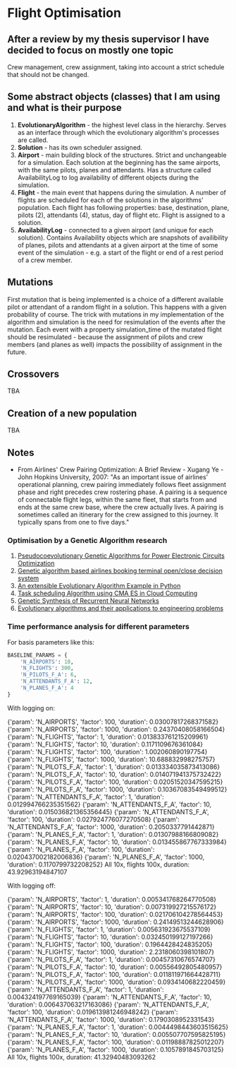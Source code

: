 # Flight Optimisation

## After a review by my thesis supervisor I have decided to focus on mostly one topic

Crew management, crew assignment, taking into account a strict schedule that should not be changed.

## Some abstract objects (classes) that I am using and what is their purpose

1. **EvolutionaryAlgorithm** - the highest level class in the hierarchy. Serves as an interface through which the evolutionary algorithm's processes are called.
2. **Solution** - has its own scheduler assigned.
3. **Airport** - main building block of the structures. Strict and unchangeable for a simulation. Each solution at the beginning has the same airports, with the same pilots, planes and attendants. Has a structure called AvailabilityLog to log availability of different objects during the simulation.
4. **Flight** - the main event that happens during the simulation. A number of flights are scheduled for each of the solutions in the algorithms' population. Each flight has following properties: base, destination, plane, pilots (2), attendants (4), status, day of flight etc. Flight is assigned to a solution.
5. **AvailabilityLog** - connected to a given airport (and unique for each solution). Contains Availability objects which are snapshots of availibility of planes, pilots and attendants at a given airport at the time of some event of the simulation - e.g. a start of the flight or end of a rest period of a crew member.

## Mutations

First mutation that is being implemented is a choice of a different available pilot or attendant of a random flight in a solution. This happens with a given probability of course.
The trick with mutations in my implementation of the algorithm and simulation is the need for resimulation of the events after the mutation. Each event with a property simulation_time of the mutated flight should be resimulated - because the assignment of pilots and crew members (and planes as well) impacts the possibility of assignment in the future.

## Crossovers

TBA

## Creation of a new population

TBA

## Notes

- From Airlines' Crew Pairing Optimization: A Brief Review - Xugang Ye - John Hopkins University, 2007:
"As an important issue of airlines’ operational planning, crew pairing immediately follows fleet assignment phase and right precedes crew rostering phase. A pairing is a sequence of connectable flight legs, within the same fleet, that starts from and ends at the same crew base, where the crew actually lives. A pairing is sometimes called an itinerary for the crew assigned to this journey. It typically spans from one to five days."

### Optimisation by a Genetic Algorithm research

1. [Pseudocoevolutionary Genetic Algorithms for Power Electronic Circuits Optimization](https://web.archive.org/web/20110707025618/http://www.cs.sysu.edu.cn/~jzhang/papers/SMCC.pdf#)
2. [Genetic algorithm based airlines booking terminal open/close decision system](https://dl.acm.org/doi/abs/10.1145/2345396.2345426)
3. [An extensible Evolutionary Algorithm Example in Python](https://towardsdatascience.com/an-extensible-evolutionary-algorithm-example-in-python-7372c56a557b)
4. [Task scheduling Algorithm using CMA ES in Cloud Computing](https://jacet.srbiau.ac.ir/article_10641_f33706f4f318ee00b09343d530580343.pdf)
5. [Genetic Synthesis of Recurrent Neural Networks](http://arimaa.com/arimaa/about/Thesis/Thesis.pdf)
6. [Evolutionary algorithms and their applications to engineering problems](https://link.springer.com/article/10.1007/s00521-020-04832-8)

### Time performance analysis for different parameters

For basis parameters like this:

```python
BASELINE_PARAMS = {
    'N_AIRPORTS': 10,
    'N_FLIGHTS': 300,
    'N_PILOTS_F_A': 6,
    'N_ATTENDANTS_F_A': 12,
    'N_PLANES_F_A': 4
}
```

With logging on:

{'param': 'N_AIRPORTS', 'factor': 100, 'duration': 0.03007817268371582}
{'param': 'N_AIRPORTS', 'factor': 1000, 'duration': 0.24370408058166504}
{'param': 'N_FLIGHTS', 'factor': 1, 'duration': 0.013833761215209961}
{'param': 'N_FLIGHTS', 'factor': 10, 'duration': 0.1171109676361084}
{'param': 'N_FLIGHTS', 'factor': 100, 'duration': 1.002060890197754}
{'param': 'N_FLIGHTS', 'factor': 1000, 'duration': 10.688832998275757}
{'param': 'N_PILOTS_F_A', 'factor': 1, 'duration': 0.013334035873413086}
{'param': 'N_PILOTS_F_A', 'factor': 10, 'duration': 0.014071941375732422}
{'param': 'N_PILOTS_F_A', 'factor': 100, 'duration': 0.02051520347595215}
{'param': 'N_PILOTS_F_A', 'factor': 1000, 'duration': 0.10367083549499512}
{'param': 'N_ATTENDANTS_F_A', 'factor': 1, 'duration': 0.012994766235351562}
{'param': 'N_ATTENDANTS_F_A', 'factor': 10, 'duration': 0.015036821365356445}
{'param': 'N_ATTENDANTS_F_A', 'factor': 100, 'duration': 0.027924776077270508}
{'param': 'N_ATTENDANTS_F_A', 'factor': 1000, 'duration': 0.2050337791442871}
{'param': 'N_PLANES_F_A', 'factor': 1, 'duration': 0.01307988166809082}
{'param': 'N_PLANES_F_A', 'factor': 10, 'duration': 0.013455867767333984}
{'param': 'N_PLANES_F_A', 'factor': 100, 'duration': 0.020437002182006836}
{'param': 'N_PLANES_F_A', 'factor': 1000, 'duration': 0.1170799732208252}
All 10x, flights 100x, duration: 43.92963194847107

With logging off:

{'param': 'N_AIRPORTS', 'factor': 1, 'duration': 0.005341768264770508}
{'param': 'N_AIRPORTS', 'factor': 10, 'duration': 0.007319927215576172}
{'param': 'N_AIRPORTS', 'factor': 100, 'duration': 0.021706104278564453}
{'param': 'N_AIRPORTS', 'factor': 1000, 'duration': 0.24149513244628906}
{'param': 'N_FLIGHTS', 'factor': 1, 'duration': 0.005631923675537109}
{'param': 'N_FLIGHTS', 'factor': 10, 'duration': 0.032450199127197266}
{'param': 'N_FLIGHTS', 'factor': 100, 'duration': 0.1964428424835205}
{'param': 'N_FLIGHTS', 'factor': 1000, 'duration': 2.2318060398101807}
{'param': 'N_PILOTS_F_A', 'factor': 1, 'duration': 0.00457310676574707}
{'param': 'N_PILOTS_F_A', 'factor': 10, 'duration': 0.00556492805480957}
{'param': 'N_PILOTS_F_A', 'factor': 100, 'duration': 0.011811971664428711}
{'param': 'N_PILOTS_F_A', 'factor': 1000, 'duration': 0.0934140682220459}
{'param': 'N_ATTENDANTS_F_A', 'factor': 1, 'duration': 0.004324197769165039}
{'param': 'N_ATTENDANTS_F_A', 'factor': 10, 'duration': 0.006437063217163086}
{'param': 'N_ATTENDANTS_F_A', 'factor': 100, 'duration': 0.019613981246948242}
{'param': 'N_ATTENDANTS_F_A', 'factor': 1000, 'duration': 0.1790308952331543}
{'param': 'N_PLANES_F_A', 'factor': 1, 'duration': 0.0044498443603515625}
{'param': 'N_PLANES_F_A', 'factor': 10, 'duration': 0.005507707595825195}
{'param': 'N_PLANES_F_A', 'factor': 100, 'duration': 0.01198887825012207}
{'param': 'N_PLANES_F_A', 'factor': 1000, 'duration': 0.1057891845703125}
All 10x, flights 100x, duration: 41.32940483093262
